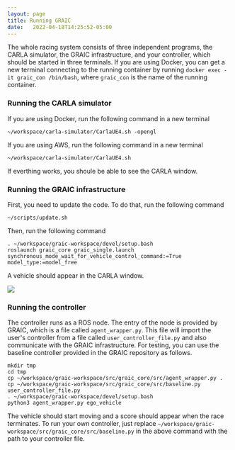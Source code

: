 ```yaml
---
layout: page
title: Running GRAIC
date:   2022-04-18T14:25:52-05:00
---
```


The whole racing system consists of three independent programs, the CARLA simulator, the GRAIC infrastructure, and your controller, which should be started in three terminals. If you are using Docker, you can get a new terminal connecting to the running container by running `docker exec -it graic_con /bin/bash`, where `graic_con` is the name of the running container.

### Running the CARLA simulator
If you are using Docker, run the following command in a new terminal
```
~/workspace/carla-simulator/CarlaUE4.sh -opengl
```

If you are using AWS, run the following command in a new terminal
```
~/workspace/carla-simulator/CarlaUE4.sh
```

If everthing works, you shoule be able to see the CARLA window.

### Running the GRAIC infrastructure
First, you need to update the code. To do that, run the following command
```
~/scripts/update.sh
```

Then, run the following command
```
. ~/workspace/graic-workspace/devel/setup.bash
roslaunch graic_core graic_single.launch synchronous_mode_wait_for_vehicle_control_command:=True model_type:=model_free
```

A vehicle should appear in the CARLA window.

<img src="/Race/assets/baseline.png">


### Running the controller
The controller runs as a ROS node. The entry of the node is provided by GRAIC, which is a file called `agent_wrapper.py`. This file will import the user's controller from a file called `user_controller_file.py` and also communicate with the GRAIC infrastructure. For testing, you can use the baseline controller provided in the GRAIC repository as follows.
```
mkdir tmp
cd tmp
cp ~/workspace/graic-workspace/src/graic_core/src/agent_wrapper.py .
cp ~/workspace/graic-workspace/src/graic_core/src/baseline.py user_controller_file.py
. ~/workspace/graic-workspace/devel/setup.bash
python3 agent_wrapper.py ego_vehicle
```
The vehicle should start moving and a score should appear when the race terminates. To run your own controller, just replace `~/workspace/graic-workspace/src/graic_core/src/baseline.py` in the above command with the path to your controller file.
